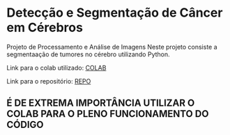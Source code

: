 # Detecção e Segmentação de Câncer em Cérebros
Projeto de Processamento e Análise de Imagens
Neste projeto consiste a segmentaação de tumores no cérebro utilizando Python.

Link para o colab utilizado:
[COLAB](https://colab.research.google.com/drive/1MvjZOMTKK2oJ-N5kPfiRb3vtEh2TLIyq?usp=sharing)

Link para o repositório:
[REPO](https://github.com/SamuelGuimaraesCosta/brain-tumor-mri)

## É DE EXTREMA IMPORTÂNCIA UTILIZAR O COLAB PARA O PLENO FUNCIONAMENTO DO CÓDIGO
